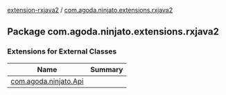 [extension-rxjava2](../index.md) / [com.agoda.ninjato.extensions.rxjava2](./index.md)

## Package com.agoda.ninjato.extensions.rxjava2

### Extensions for External Classes

| Name | Summary |
|---|---|
| [com.agoda.ninjato.Api](com.agoda.ninjato.-api/index.md) |  |
